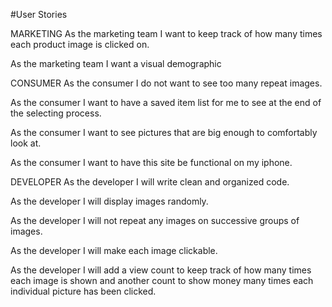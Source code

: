 #User Stories

MARKETING
As the marketing team I want to keep track of how many times each product image is clicked on.

As the marketing team I want a visual demographic 




CONSUMER
As the consumer I do not want to see too many repeat images.

As the consumer I want to have a saved item list for me to see at the end of the selecting process.

As the consumer I want to see pictures that are big enough to comfortably look at.

As the consumer I want to have this site be functional on my iphone.


DEVELOPER
As the developer I will write clean and organized code. 

As the developer I will display images randomly.

As the developer I will not repeat any images on successive groups of images.

As the developer I will make each image clickable.

As the developer I will add a view count to keep track of how many times each image is shown and another count to show money many times each individual picture has been clicked.